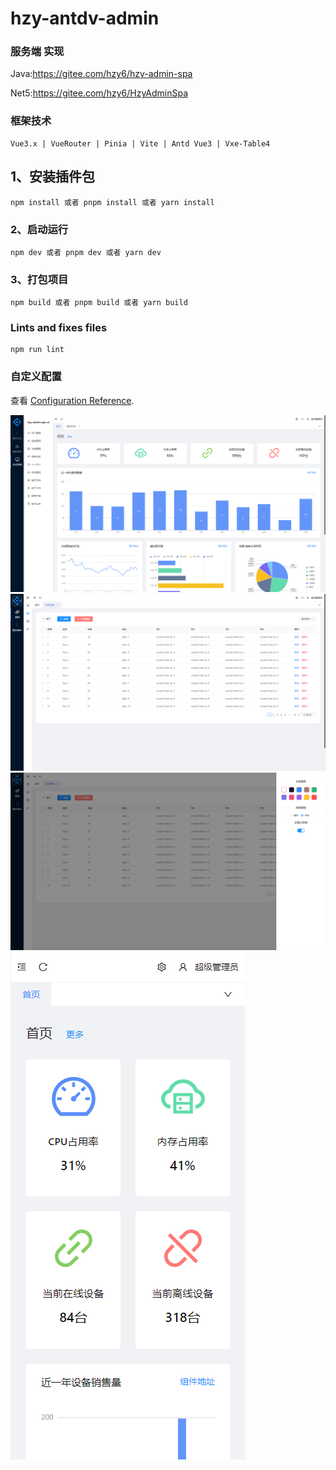 # hzy-antdv-admin

### 服务端 实现

Java:https://gitee.com/hzy6/hzy-admin-spa

Net5:https://gitee.com/hzy6/HzyAdminSpa

### 框架技术

```
Vue3.x | VueRouter | Pinia | Vite | Antd Vue3 | Vxe-Table4
```

## 1、安装插件包

```
npm install 或者 pnpm install 或者 yarn install
```

### 2、启动运行

```
npm dev 或者 pnpm dev 或者 yarn dev
```

### 3、打包项目

```
npm build 或者 pnpm build 或者 yarn build
```

### Lints and fixes files

```
npm run lint
```

### 自定义配置

查看 [Configuration Reference](https://cli.vuejs.org/config/).

![输入图片说明](src/assets/home.png)
![输入图片说明](src/assets/list.png)
![输入图片说明](src/assets/settings.png)
![输入图片说明](src/assets/home-mobile.png)
